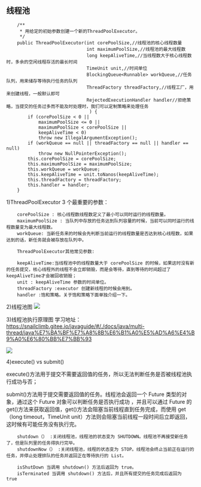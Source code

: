 ## 线程池
  
        /**
         * 用给定的初始参数创建一个新的ThreadPoolExecutor。
         */
        public ThreadPoolExecutor(int corePoolSize,//线程池的核心线程数量
                                  int maximumPoolSize,//线程池的最大线程数
                                  long keepAliveTime,//当线程数大于核心线程数时，多余的空闲线程存活的最长时间
                                  TimeUnit unit,//时间单位
                                  BlockingQueue<Runnable> workQueue,//任务队列，用来储存等待执行任务的队列
                                  ThreadFactory threadFactory,//线程工厂，用来创建线程，一般默认即可
                                  RejectedExecutionHandler handler//拒绝策略，当提交的任务过多而不能及时处理时，我们可以定制策略来处理任务
                                   ) {
            if (corePoolSize < 0 ||
                maximumPoolSize <= 0 ||
                maximumPoolSize < corePoolSize ||
                keepAliveTime < 0)
                throw new IllegalArgumentException();
            if (workQueue == null || threadFactory == null || handler == null)
                throw new NullPointerException();
            this.corePoolSize = corePoolSize;
            this.maximumPoolSize = maximumPoolSize;
            this.workQueue = workQueue;
            this.keepAliveTime = unit.toNanos(keepAliveTime);
            this.threadFactory = threadFactory;
            this.handler = handler;
        }


1)ThreadPoolExecutor 3 个最重要的参数：

        
        corePoolSize : 核心线程数线程数定义了最小可以同时运行的线程数量。
        maximumPoolSize : 当队列中存放的任务达到队列容量的时候，当前可以同时运行的线程数量变为最大线程数。
        workQueue: 当新任务来的时候会先判断当前运行的线程数量是否达到核心线程数，如果达到的话，新任务就会被存放在队列中。
        
        ThreadPoolExecutor其他常见参数:
        
        keepAliveTime:当线程池中的线程数量大于 corePoolSize 的时候，如果这时没有新的任务提交，核心线程外的线程不会立即销毁，而是会等待，直到等待的时间超过了 keepAliveTime才会被回收销毁；
        unit : keepAliveTime 参数的时间单位。
        threadFactory :executor 创建新线程的时候会用到。
        handler :饱和策略。关于饱和策略下面单独介绍一下。

2)线程池图
 ![](https://snailclimb.gitee.io/javaguide/docs/java/multi-thread/images/java%E7%BA%BF%E7%A8%8B%E6%B1%A0%E5%AD%A6%E4%B9%A0%E6%80%BB%E7%BB%93/%E7%BA%BF%E7%A8%8B%E6%B1%A0%E5%90%84%E4%B8%AA%E5%8F%82%E6%95%B0%E4%B9%8B%E9%97%B4%E7%9A%84%E5%85%B3%E7%B3%BB.png)
 
 
3)线程池执行原理图
学习地址：https://snailclimb.gitee.io/javaguide/#/./docs/java/multi-thread/java%E7%BA%BF%E7%A8%8B%E6%B1%A0%E5%AD%A6%E4%B9%A0%E6%80%BB%E7%BB%93

![](https://snailclimb.gitee.io/javaguide/docs/java/multi-thread/images/java%E7%BA%BF%E7%A8%8B%E6%B1%A0%E5%AD%A6%E4%B9%A0%E6%80%BB%E7%BB%93/%E5%9B%BE%E8%A7%A3%E7%BA%BF%E7%A8%8B%E6%B1%A0%E5%AE%9E%E7%8E%B0%E5%8E%9F%E7%90%86.png)

4)execute() vs submit()

  execute()方法用于提交不需要返回值的任务，所以无法判断任务是否被线程池执行成功与否；
  
  submit()方法用于提交需要返回值的任务。线程池会返回一个 Future 类型的对象，通过这个 Future 对象可以判断任务是否执行成功 ，并且可以通过 Future 的 get()方法来获取返回值，get()方法会阻塞当前线程直到任务完成，而使用 get（long timeout，TimeUnit unit）方法则会阻塞当前线程一段时间后立即返回，这时候有可能任务没有执行完。
  
        
        shutdown（） :关闭线程池，线程池的状态变为 SHUTDOWN。线程池不再接受新任务了，但是队列里的任务得执行完毕。
        shutdownNow（） :关闭线程池，线程的状态变为 STOP。线程池会终止当前正在运行的任务，并停止处理排队的任务并返回正在等待执行的 List。
       
        isShutDown 当调用 shutdown() 方法后返回为 true。
        isTerminated 当调用 shutdown() 方法后，并且所有提交的任务完成后返回为 true
        
